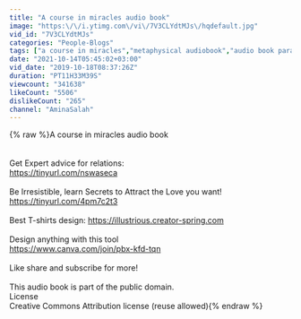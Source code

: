 ```yaml
---
title: "A course in miracles audio book"
image: "https:\/\/i.ytimg.com\/vi\/7V3CLYdtMJs\/hqdefault.jpg"
vid_id: "7V3CLYdtMJs"
categories: "People-Blogs"
tags: ["a course in miracles","metaphysical audiobook","audio book paranormal"]
date: "2021-10-14T05:45:02+03:00"
vid_date: "2019-10-18T08:37:26Z"
duration: "PT11H33M39S"
viewcount: "341638"
likeCount: "5506"
dislikeCount: "265"
channel: "AminaSalah"
---
```

{% raw %}A course in miracles audio book<br /><br /><br />Get Expert advice for relations: <br /><a rel="nofollow" target="blank" href="https://tinyurl.com/nswaseca">https://tinyurl.com/nswaseca</a><br /> <br />Be Irresistible, learn Secrets to Attract the Love you want! <br /><a rel="nofollow" target="blank" href="https://tinyurl.com/4pm7c2t3">https://tinyurl.com/4pm7c2t3</a><br /><br />Best T-shirts design: <a rel="nofollow" target="blank" href="https://illustrious.creator-spring.com">https://illustrious.creator-spring.com</a>   <br /><br />Design anything with this tool<br /><a rel="nofollow" target="blank" href="https://www.canva.com/join/pbx-kfd-tqn">https://www.canva.com/join/pbx-kfd-tqn</a><br /><br />Like share and subscribe for more!<br /><br />This audio book is part of the public domain.<br />License<br />Creative Commons Attribution license (reuse allowed){% endraw %}
